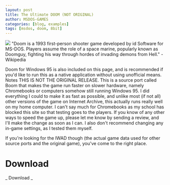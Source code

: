 ```yaml
---
layout: post
title: The Ultimate DOOM (NOT ORIGINAL)
author: MSDOS-GAMES
categories: [blog, examples]
tags: [msdos, doom, 8bit]
---
```

![](https://upload.wikimedia.org/wikipedia/en/thumb/2/29/Doom_II_-_Hell_on_Earth_Coverart.png/220px-Doom_II_-_Hell_on_Earth_Coverart.png)
"Doom is a 1993 first-person shooter game developed by id Software for MS-DOS. Players assume the role of a space marine, popularly known as Doomguy, fighting his way through hordes of invading demons from Hell." - Wikipedia

Doom for Windows 95 is also included on this page, and is recommended if you'd like to run this as a native application without using unofficial means.
Notes
THIS IS NOT THE ORIGINAL RELEASE. This is a source port called Boom that makes the game run faster on slower hardware, namely Chromebooks or computers somehow still running Windows 95. I did everything I could to make it as fast as possible, and unlike most (if not all) other versions of the game on Internet Archive, this actually runs really well on my home computer. I can't say much for Chromebooks as my school has blocked this site so that testing goes to the players. If you know of any other ways to speed the game up, please let me know by sending a review, and I'll make the change as soon as I can. I also don't recommend changing any in-game settings, as I tested them myself.

If you're looking for the IWAD though (the actual game data used for other source ports and the original game), you've come to the right place.
# Download


_    <a class="nes-btn is-file" onclick="location.href='https://archive.org/download/doom-play/DOOM.zip'" >Download</a> _
